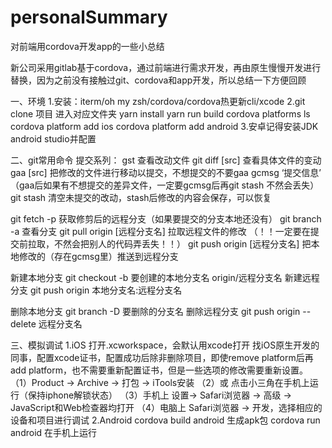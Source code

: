 # personalSummary
对前端用cordova开发app的一些小总结

新公司采用gitlab基于cordova，通过前端进行需求开发，再由原生慢慢开发进行替换，因为之前没有接触过git、cordova和app开发，所以总结一下方便回顾

一、环境
1.安装：iterm/oh my zsh/cordova/cordova热更新cli/xcode
2.git clone 项目
  进入对应文件夹 yarn install
  yarn run build
  cordova platforms ls
  cordova platform add ios
  cordova platform add android
3.安卓记得安装JDK android studio并配置

二、git常用命令
提交系列：
  gst 查看改动文件
  git diff [src]  查看具体文件的变动
  gaa [src] 把修改的文件进行移动以提交，不想提交的不要gaa
  gcmsg ‘提交信息’ （gaa后如果有不想提交的差异文件，一定要gcmsg后再git stash 不然会丢失）
  git stash 清空未提交的改动，stash后修改的内容会保存，可以恢复
  
  git fetch -p 获取修剪后的远程分支（如果要提交的分支本地还没有）
  git branch -a 查看分支
  git pull origin [远程分支名] 拉取远程文件的修改 （！！一定要在提交前拉取，不然会把别人的代码弄丢失！！）
  git push origin [远程分支名] 把本地修改的（存在gcmsg里）推送到远程分支

新建本地分支
  git checkout -b 要创建的本地分支名 origin/远程分支名
新建远程分支
  git push origin 本地分支名:远程分支名
  
删除本地分支
  git branch -D 要删除的分支名 
删除远程分支
  git push origin --delete 远程分支名
  
三、模拟调试
1.iOS
  打开.xcworkspace，会默认用xcode打开
  找iOS原生开发的同事，配置xcode证书，配置成功后除非删除项目，即使remove platform后再 add platform，也不需要重新配置证书，但是一些选项的修改需要重新设置。
  （1）Product -> Archive -> 打包 -> iTools安装
  （2）或 点击小三角在手机上运行（保持iphone解锁状态）
  （3）手机上 设置-> Safari浏览器 -> 高级 -> JavaScript和Web检查器均打开
  （4）电脑上 Safari浏览器 -> 开发，选择相应的设备和项目进行调试
2.Android
  cordova build android 生成apk包
  cordova run android 在手机上运行










  
